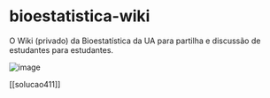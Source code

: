 # bioestatistica-wiki
O Wiki (privado) da Bioestatística da UA para partilha e discussão de estudantes para estudantes.

![image](https://user-images.githubusercontent.com/11158247/123506088-5700c100-d65a-11eb-9ea3-9579ad62a2ed.png)

[[solucao411]]
